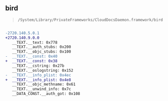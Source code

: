 ## bird

> `/System/Library/PrivateFrameworks/CloudDocsDaemon.framework/bird`

```diff

-2720.140.5.0.1
+2720.140.9.0.0
   __TEXT.__text: 0x778
   __TEXT.__auth_stubs: 0x200
   __TEXT.__objc_stubs: 0x100
-  __TEXT.__const: 0x40
+  __TEXT.__const: 0x38
   __TEXT.__cstring: 0x27b
   __TEXT.__oslogstring: 0x152
-  __TEXT.__info_plist: 0x4ec
+  __TEXT.__info_plist: 0x4e8
   __TEXT.__objc_methname: 0x61
   __TEXT.__unwind_info: 0x7c
   __DATA_CONST.__auth_got: 0x108

```
